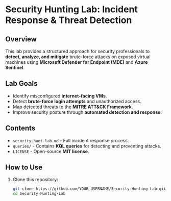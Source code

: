 # Security Hunting Lab: Incident Response & Threat Detection

## Overview
This lab provides a structured approach for security professionals to **detect, analyze, and mitigate** brute-force attacks on exposed virtual machines using **Microsoft Defender for Endpoint (MDE)** and **Azure Sentinel**.

## Lab Goals
- Identify misconfigured **internet-facing VMs**.
- Detect **brute-force login attempts** and unauthorized access.
- Map detected threats to the **MITRE ATT&CK Framework**.
- Improve security posture through **automated detection and response**.

## Contents
- `security-hunt-lab.md` - Full incident response process.
- `queries/` - Contains **KQL queries** for detecting and preventing attacks.
- `LICENSE` - Open-source **MIT license**.

## How to Use
1. Clone this repository:
   ```sh
   git clone https://github.com/YOUR_USERNAME/Security-Hunting-Lab.git
   cd Security-Hunting-Lab
